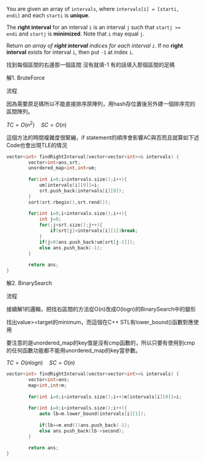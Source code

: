 You are given an array of `intervals`, where `intervals[i] = [starti, endi]` and each `starti` is **unique**.

The **right interval** for an interval `i` is an interval `j` such that `startj >= endi` and `startj` is **minimized**. Note that `i` may equal `j`.

Return _an array of **right interval** indices for each interval `i`_. If no **right interval** exists for interval `i`, then put `-1` at index `i`.

找到每個區間的右邊那一個區間 沒有就填-1  有的話填入那個區間的足碼

解1. BruteForce

流程

因為需要原足碼所以不能直接排序原陣列，用hash存位置後另外建一個排序完的區間陣列。

$TC=O(n^2)  \quad SC=O(n)$

這個方法的時間複雜度很緊繃，if statement的順序會影響AC與否而且就算如下述Code也會出現TLE的情況
```cpp
vector<int> findRightInterval(vector<vector<int>>& intervals) {
        vector<int>ans,srt;
        unordered_map<int,int>um;
        
        for(int i=0;i<intervals.size();i++){
            um[intervals[i][0]]=i;
            srt.push_back(intervals[i][0]);
        }
        sort(srt.rbegin(),srt.rend());
        
        for(int i=0;i<intervals.size();i++){
            int j=0;
            for(;j<srt.size();j++){
                if(srt[j]<intervals[i][1])break;
            }
            if(j>0)ans.push_back(um[srt[j-1]]);
            else ans.push_back(-1);
        }
        
        return ans;
}
```

解2. BinarySearch

流程

接續解1的邏輯，把找右區間的方法從O(n)改成O(logn)的BinarySearch中的變形 

找出value>=target的minimum，而這個在C++ STL有lower_bound()函數對應使用

要注意的是unordered_map的key值是沒有cmp函數的，所以只要有使用到cmp的任何函數功能都不能用unordered_map的key當參數。

$TC=O(nlogn) \quad SC=O(n)$
```cpp
vector<int> findRightInterval(vector<vector<int>>& intervals) {
        vector<int>ans;
        map<int,int>m;
        
        for(int i=0;i<intervals.size();i++)m[intervals[i][0]]=i;
        
        for(int i=0;i<intervals.size();i++){
            auto lb=m.lower_bound(intervals[i][1]);
            
            if(lb==m.end())ans.push_back(-1);
            else ans.push_back(lb->second);
        }
        
        return ans;
}
```